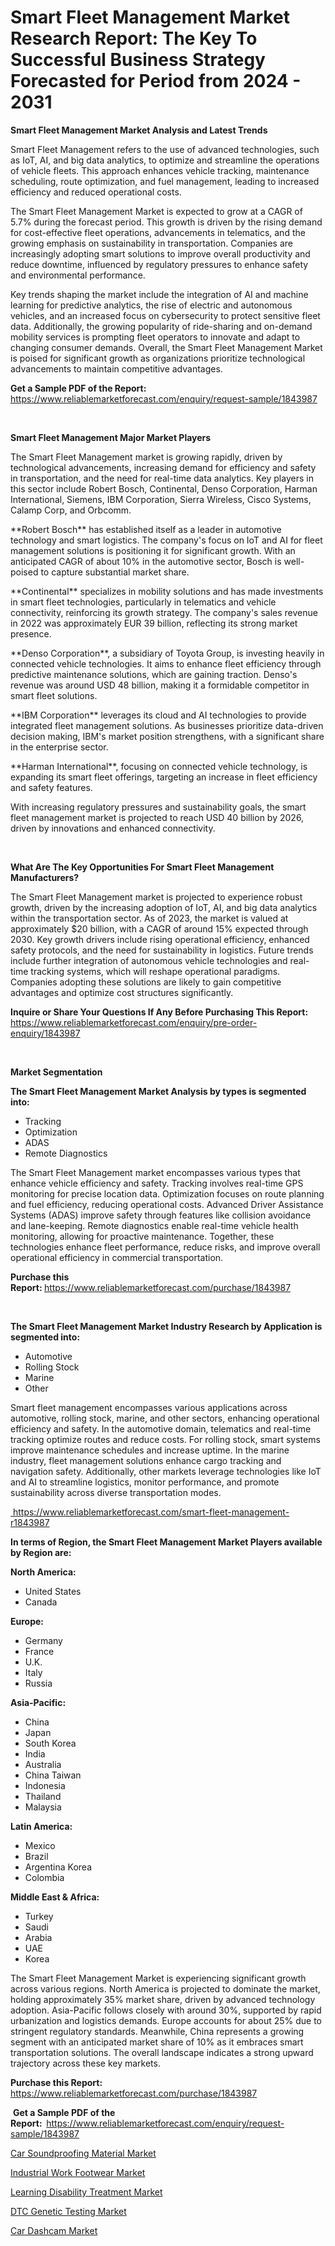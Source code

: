 <p><h1>Smart Fleet Management Market Research Report: The Key To Successful Business Strategy Forecasted for Period from 2024 - 2031</h1></p><p><strong>Smart Fleet Management Market Analysis and Latest Trends</strong></p>
<p><p>Smart Fleet Management refers to the use of advanced technologies, such as IoT, AI, and big data analytics, to optimize and streamline the operations of vehicle fleets. This approach enhances vehicle tracking, maintenance scheduling, route optimization, and fuel management, leading to increased efficiency and reduced operational costs. </p><p>The Smart Fleet Management Market is expected to grow at a CAGR of 5.7% during the forecast period. This growth is driven by the rising demand for cost-effective fleet operations, advancements in telematics, and the growing emphasis on sustainability in transportation. Companies are increasingly adopting smart solutions to improve overall productivity and reduce downtime, influenced by regulatory pressures to enhance safety and environmental performance.</p><p>Key trends shaping the market include the integration of AI and machine learning for predictive analytics, the rise of electric and autonomous vehicles, and an increased focus on cybersecurity to protect sensitive fleet data. Additionally, the growing popularity of ride-sharing and on-demand mobility services is prompting fleet operators to innovate and adapt to changing consumer demands. Overall, the Smart Fleet Management Market is poised for significant growth as organizations prioritize technological advancements to maintain competitive advantages.</p></p>
<p><strong>Get a Sample PDF of the Report:&nbsp;</strong> <a href="https://www.reliablemarketforecast.com/enquiry/request-sample/1843987?utm_campaign=1159&utm_medium=2&utm_source=Github&utm_content=ia&utm_term=02112024&utm_id=smart-fleet-management">https://www.reliablemarketforecast.com/enquiry/request-sample/1843987</a></p>
<p>&nbsp;</p>
<p><strong>Smart Fleet Management Major Market Players</strong></p>
<p><p>The Smart Fleet Management market is growing rapidly, driven by technological advancements, increasing demand for efficiency and safety in transportation, and the need for real-time data analytics. Key players in this sector include Robert Bosch, Continental, Denso Corporation, Harman International, Siemens, IBM Corporation, Sierra Wireless, Cisco Systems, Calamp Corp, and Orbcomm.</p><p>**Robert Bosch** has established itself as a leader in automotive technology and smart logistics. The company's focus on IoT and AI for fleet management solutions is positioning it for significant growth. With an anticipated CAGR of about 10% in the automotive sector, Bosch is well-poised to capture substantial market share.</p><p>**Continental** specializes in mobility solutions and has made investments in smart fleet technologies, particularly in telematics and vehicle connectivity, reinforcing its growth strategy. The company's sales revenue in 2022 was approximately EUR 39 billion, reflecting its strong market presence.</p><p>**Denso Corporation**, a subsidiary of Toyota Group, is investing heavily in connected vehicle technologies. It aims to enhance fleet efficiency through predictive maintenance solutions, which are gaining traction. Denso's revenue was around USD 48 billion, making it a formidable competitor in smart fleet solutions.</p><p>**IBM Corporation** leverages its cloud and AI technologies to provide integrated fleet management solutions. As businesses prioritize data-driven decision making, IBM's market position strengthens, with a significant share in the enterprise sector.</p><p>**Harman International**, focusing on connected vehicle technology, is expanding its smart fleet offerings, targeting an increase in fleet efficiency and safety features.</p><p>With increasing regulatory pressures and sustainability goals, the smart fleet management market is projected to reach USD 40 billion by 2026, driven by innovations and enhanced connectivity.</p></p>
<p>&nbsp;</p>
<p><strong>What Are The Key Opportunities For Smart Fleet Management Manufacturers?</strong></p>
<p><p>The Smart Fleet Management market is projected to experience robust growth, driven by the increasing adoption of IoT, AI, and big data analytics within the transportation sector. As of 2023, the market is valued at approximately $20 billion, with a CAGR of around 15% expected through 2030. Key growth drivers include rising operational efficiency, enhanced safety protocols, and the need for sustainability in logistics. Future trends include further integration of autonomous vehicle technologies and real-time tracking systems, which will reshape operational paradigms. Companies adopting these solutions are likely to gain competitive advantages and optimize cost structures significantly.</p></p>
<p><strong>Inquire or Share Your Questions If Any Before Purchasing This Report:</strong> <a href="https://www.reliablemarketforecast.com/enquiry/pre-order-enquiry/1843987?utm_campaign=1159&utm_medium=2&utm_source=Github&utm_content=ia&utm_term=02112024&utm_id=smart-fleet-management">https://www.reliablemarketforecast.com/enquiry/pre-order-enquiry/1843987</a></p>
<p>&nbsp;</p>
<p><strong>Market Segmentation</strong></p>
<p><strong>The Smart Fleet Management Market Analysis by types is segmented into:</strong></p>
<p><ul><li>Tracking</li><li>Optimization</li><li>ADAS</li><li>Remote Diagnostics</li></ul></p>
<p><p>The Smart Fleet Management market encompasses various types that enhance vehicle efficiency and safety. Tracking involves real-time GPS monitoring for precise location data. Optimization focuses on route planning and fuel efficiency, reducing operational costs. Advanced Driver Assistance Systems (ADAS) improve safety through features like collision avoidance and lane-keeping. Remote diagnostics enable real-time vehicle health monitoring, allowing for proactive maintenance. Together, these technologies enhance fleet performance, reduce risks, and improve overall operational efficiency in commercial transportation.</p></p>
<p><strong>Purchase this Report:&nbsp;</strong><a href="https://www.reliablemarketforecast.com/purchase/1843987?utm_campaign=1159&utm_medium=2&utm_source=Github&utm_content=ia&utm_term=02112024&utm_id=smart-fleet-management">https://www.reliablemarketforecast.com/purchase/1843987</a></p>
<p>&nbsp;</p>
<p><strong>The Smart Fleet Management Market Industry Research by Application is segmented into:</strong></p>
<p><ul><li>Automotive</li><li>Rolling Stock</li><li>Marine</li><li>Other</li></ul></p>
<p><p>Smart fleet management encompasses various applications across automotive, rolling stock, marine, and other sectors, enhancing operational efficiency and safety. In the automotive domain, telematics and real-time tracking optimize routes and reduce costs. For rolling stock, smart systems improve maintenance schedules and increase uptime. In the marine industry, fleet management solutions enhance cargo tracking and navigation safety. Additionally, other markets leverage technologies like IoT and AI to streamline logistics, monitor performance, and promote sustainability across diverse transportation modes.</p></p>
<p><a href="https://www.reliablemarketforecast.com/smart-fleet-management-r1843987?utm_campaign=1159&utm_medium=2&utm_source=Github&utm_content=ia&utm_term=02112024&utm_id=smart-fleet-management">&nbsp;https://www.reliablemarketforecast.com/smart-fleet-management-r1843987</a></p>
<p><strong>In terms of Region, the Smart Fleet Management Market Players available by Region are:</strong></p>
<p>
    <p> <strong> North America: </strong>
        <ul>
            <li>United States</li>
            <li>Canada</li>
        </ul>
        </p> 
    <p> <strong> Europe: </strong>
        <ul>
            <li>Germany</li>
            <li>France</li>
            <li>U.K.</li>
            <li>Italy</li>
            <li>Russia</li>
        </ul>
        </p> 
    <p> <strong> Asia-Pacific: </strong>
        <ul>
            <li>China</li>
            <li>Japan</li>
            <li>South Korea</li>
            <li>India</li>
            <li>Australia</li>
            <li>China Taiwan</li>
            <li>Indonesia</li>
            <li>Thailand</li>
            <li>Malaysia</li>
        </ul>
        </p> 
    <p> <strong> Latin America: </strong>
        <ul>
            <li>Mexico</li>
            <li>Brazil</li>
            <li>Argentina Korea</li>
            <li>Colombia</li>
        </ul>
        </p> 
    <p> <strong> Middle East & Africa: </strong>
        <ul>
            <li>Turkey</li>
            <li>Saudi</li>
            <li>Arabia</li>
            <li>UAE</li>
            <li>Korea</li>
        </ul>
    </p>
    </p>
<p><p>The Smart Fleet Management Market is experiencing significant growth across various regions. North America is projected to dominate the market, holding approximately 35% market share, driven by advanced technology adoption. Asia-Pacific follows closely with around 30%, supported by rapid urbanization and logistics demands. Europe accounts for about 25% due to stringent regulatory standards. Meanwhile, China represents a growing segment with an anticipated market share of 10% as it embraces smart transportation solutions. The overall landscape indicates a strong upward trajectory across these key markets.</p></p>
<p><strong>Purchase this Report: </strong><a href="https://www.reliablemarketforecast.com/purchase/1843987?utm_campaign=1159&utm_medium=2&utm_source=Github&utm_content=ia&utm_term=02112024&utm_id=smart-fleet-management">https://www.reliablemarketforecast.com/purchase/1843987</a></p>
<p>&nbsp;<strong>Get a Sample PDF of the Report:&nbsp;&nbsp;</strong><a href="https://www.reliablemarketforecast.com/enquiry/request-sample/1843987?utm_campaign=1159&utm_medium=2&utm_source=Github&utm_content=ia&utm_term=02112024&utm_id=smart-fleet-management">https://www.reliablemarketforecast.com/enquiry/request-sample/1843987</a></p>
<p><strong></strong></p>
<p><p><a href="https://github.com/chantekestenmo/Market-Research-Report-List-1/blob/main/car-soundproofing-material-market.md?utm_campaign=1159&utm_medium=2&utm_source=Github&utm_content=ia&utm_term=02112024&utm_id=smart-fleet-management">Car Soundproofing Material Market</a></p><p><a href="https://www.linkedin.com/pulse/pioneering-growth-analyzing-global-industrial-work-footwear-iiaif?utm_campaign=1159&utm_medium=2&utm_source=Github&utm_content=ia&utm_term=02112024&utm_id=smart-fleet-management">Industrial Work Footwear Market</a></p><p><a href="https://issuu.com/reportprime-2/docs/learning-disability-treatment-marke_d8f64e674a47fd?utm_campaign=1159&utm_medium=2&utm_source=Github&utm_content=ia&utm_term=02112024&utm_id=smart-fleet-management">Learning Disability Treatment Market</a></p><p><a href="https://issuu.com/reportprime-2/docs/dtc-genetic-testing-market-size-203_f10c8d8deae68f?utm_campaign=1159&utm_medium=2&utm_source=Github&utm_content=ia&utm_term=02112024&utm_id=smart-fleet-management">DTC Genetic Testing Market</a></p><p><a href="https://github.com/kric8bmkinds/Market-Research-Report-List-1/blob/main/car-dashcam-market.md?utm_campaign=1159&utm_medium=2&utm_source=Github&utm_content=ia&utm_term=02112024&utm_id=smart-fleet-management">Car Dashcam Market</a></p></p>